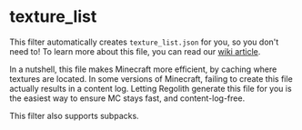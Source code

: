 # texture_list

This filter automatically creates `texture_list.json` for you, so you don't need to! To learn more about this file, you can read our [wiki article](https://wiki.bedrock.dev/visuals/textures-list.html#top).

In a nutshell, this file makes Minecraft more efficient, by caching where textures are located. In some versions of Minecraft, failing to create this file actually results in a content log. Letting Regolith generate this file for you is the easiest way to ensure MC stays fast, and content-log-free.

This filter also supports subpacks.